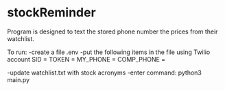 # stockReminder

Program is designed to text the stored phone number the prices from their
watchlist.

To run:
  -create a file .env
  -put the following items in the file using Twilio account
    SID =
    TOKEN =
    MY_PHONE =
    COMP_PHONE =

  -update watchlist.txt with stock acronyms
  -enter command: python3 main.py
